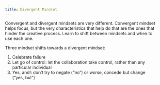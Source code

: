```yaml
---
title: Divergent Mindset
---
```


Convergent and divergent mindsets are very different. Convergent mindset  helps focus, but the very characteristics that help do that are the ones that hinder the creative process. Learn to shift between mindsets and when to use each one.

Three mindset shifts towards a divergent mindset:
1. Celebrate failure
2. Let go of control: let the collaboration take control, rather than any particular individual
3. Yes, and!: don’t try to negate (“no”) or worse, concede but change (“yes, but”)
